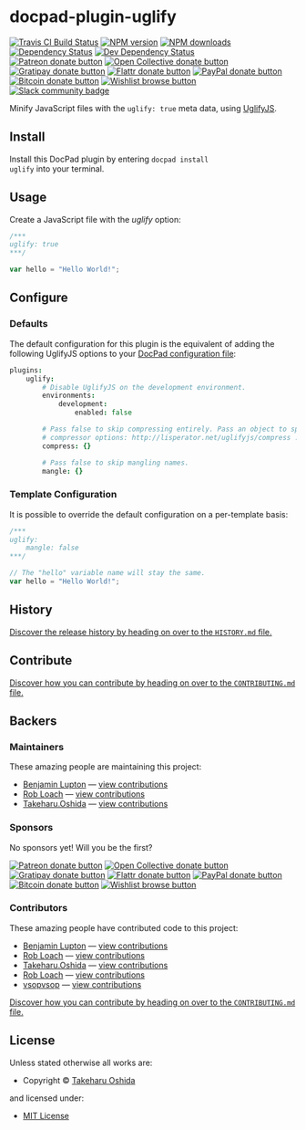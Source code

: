 <!-- TITLE/ -->

<h1>docpad-plugin-uglify</h1>

<!-- /TITLE -->


<!-- BADGES/ -->

<span class="badge-travisci"><a href="http://travis-ci.org/docpad/docpad-plugin-uglify" title="Check this project's build status on TravisCI"><img src="https://img.shields.io/travis/docpad/docpad-plugin-uglify/master.svg" alt="Travis CI Build Status" /></a></span>
<span class="badge-npmversion"><a href="https://npmjs.org/package/docpad-plugin-uglify" title="View this project on NPM"><img src="https://img.shields.io/npm/v/docpad-plugin-uglify.svg" alt="NPM version" /></a></span>
<span class="badge-npmdownloads"><a href="https://npmjs.org/package/docpad-plugin-uglify" title="View this project on NPM"><img src="https://img.shields.io/npm/dm/docpad-plugin-uglify.svg" alt="NPM downloads" /></a></span>
<span class="badge-daviddm"><a href="https://david-dm.org/docpad/docpad-plugin-uglify" title="View the status of this project's dependencies on DavidDM"><img src="https://img.shields.io/david/docpad/docpad-plugin-uglify.svg" alt="Dependency Status" /></a></span>
<span class="badge-daviddmdev"><a href="https://david-dm.org/docpad/docpad-plugin-uglify#info=devDependencies" title="View the status of this project's development dependencies on DavidDM"><img src="https://img.shields.io/david/dev/docpad/docpad-plugin-uglify.svg" alt="Dev Dependency Status" /></a></span>
<br class="badge-separator" />
<span class="badge-patreon"><a href="https://patreon.com/bevry" title="Donate to this project using Patreon"><img src="https://img.shields.io/badge/patreon-donate-yellow.svg" alt="Patreon donate button" /></a></span>
<span class="badge-opencollective"><a href="https://opencollective.com/bevry" title="Donate to this project using Open Collective"><img src="https://img.shields.io/badge/open%20collective-donate-yellow.svg" alt="Open Collective donate button" /></a></span>
<span class="badge-gratipay"><a href="https://www.gratipay.com/bevry" title="Donate weekly to this project using Gratipay"><img src="https://img.shields.io/badge/gratipay-donate-yellow.svg" alt="Gratipay donate button" /></a></span>
<span class="badge-flattr"><a href="https://flattr.com/profile/balupton" title="Donate to this project using Flattr"><img src="https://img.shields.io/badge/flattr-donate-yellow.svg" alt="Flattr donate button" /></a></span>
<span class="badge-paypal"><a href="https://bevry.me/paypal" title="Donate to this project using Paypal"><img src="https://img.shields.io/badge/paypal-donate-yellow.svg" alt="PayPal donate button" /></a></span>
<span class="badge-bitcoin"><a href="https://bevry.me/bitcoin" title="Donate once-off to this project using Bitcoin"><img src="https://img.shields.io/badge/bitcoin-donate-yellow.svg" alt="Bitcoin donate button" /></a></span>
<span class="badge-wishlist"><a href="https://bevry.me/wishlist" title="Buy an item on our wishlist for us"><img src="https://img.shields.io/badge/wishlist-donate-yellow.svg" alt="Wishlist browse button" /></a></span>
<br class="badge-separator" />
<span class="badge-slackin"><a href="https://slack.bevry.me" title="Join this project's slack community"><img src="https://slack.bevry.me/badge.svg" alt="Slack community badge" /></a></span>

<!-- /BADGES -->


Minify JavaScript files with the `uglify: true` meta data, using [UglifyJS](https://github.com/mishoo/UglifyJS2).


<!-- INSTALL/ -->

<h2>Install</h2>

Install this DocPad plugin by entering <code>docpad install uglify</code> into your terminal.

<!-- /INSTALL -->


## Usage

Create a JavaScript file with the *uglify* option:

``` javascript
/***
uglify: true
***/

var hello = "Hello World!";
```

## Configure

### Defaults

The default configuration for this plugin is the equivalent of adding the
following UglifyJS options to your [DocPad configuration file](http://docpad.org/docs/config):

``` coffee
plugins:
	uglify:
		# Disable UglifyJS on the development environment.
		environments:
			development:
				enabled: false

		# Pass false to skip compressing entirely. Pass an object to specify custom
		# compressor options: http://lisperator.net/uglifyjs/compress .
		compress: {}

		# Pass false to skip mangling names.
		mangle: {}
```


### Template Configuration

It is possible to override the default configuration on a per-template basis:

``` javascript
/***
uglify:
	mangle: false
***/

// The "hello" variable name will stay the same.
var hello = "Hello World!";
```

<!-- HISTORY/ -->

<h2>History</h2>

<a href="https://github.com/docpad/docpad-plugin-uglify/blob/master/HISTORY.md#files">Discover the release history by heading on over to the <code>HISTORY.md</code> file.</a>

<!-- /HISTORY -->


<!-- CONTRIBUTE/ -->

<h2>Contribute</h2>

<a href="https://github.com/docpad/docpad-plugin-uglify/blob/master/CONTRIBUTING.md#files">Discover how you can contribute by heading on over to the <code>CONTRIBUTING.md</code> file.</a>

<!-- /CONTRIBUTE -->


<!-- BACKERS/ -->

<h2>Backers</h2>

<h3>Maintainers</h3>

These amazing people are maintaining this project:

<ul><li><a href="http://balupton.com">Benjamin Lupton</a> — <a href="https://github.com/docpad/docpad-plugin-uglify/commits?author=balupton" title="View the GitHub contributions of Benjamin Lupton on repository docpad/docpad-plugin-uglify">view contributions</a></li>
<li><a href="https://github.com/robloach">Rob Loach</a> — <a href="https://github.com/docpad/docpad-plugin-uglify/commits?author=robloach" title="View the GitHub contributions of Rob Loach on repository docpad/docpad-plugin-uglify">view contributions</a></li>
<li><a href="http://georgeosddev.github.io/">Takeharu.Oshida</a> — <a href="https://github.com/docpad/docpad-plugin-uglify/commits?author=georgeOsdDev" title="View the GitHub contributions of Takeharu.Oshida on repository docpad/docpad-plugin-uglify">view contributions</a></li></ul>

<h3>Sponsors</h3>

No sponsors yet! Will you be the first?

<span class="badge-patreon"><a href="https://patreon.com/bevry" title="Donate to this project using Patreon"><img src="https://img.shields.io/badge/patreon-donate-yellow.svg" alt="Patreon donate button" /></a></span>
<span class="badge-opencollective"><a href="https://opencollective.com/bevry" title="Donate to this project using Open Collective"><img src="https://img.shields.io/badge/open%20collective-donate-yellow.svg" alt="Open Collective donate button" /></a></span>
<span class="badge-gratipay"><a href="https://www.gratipay.com/bevry" title="Donate weekly to this project using Gratipay"><img src="https://img.shields.io/badge/gratipay-donate-yellow.svg" alt="Gratipay donate button" /></a></span>
<span class="badge-flattr"><a href="https://flattr.com/profile/balupton" title="Donate to this project using Flattr"><img src="https://img.shields.io/badge/flattr-donate-yellow.svg" alt="Flattr donate button" /></a></span>
<span class="badge-paypal"><a href="https://bevry.me/paypal" title="Donate to this project using Paypal"><img src="https://img.shields.io/badge/paypal-donate-yellow.svg" alt="PayPal donate button" /></a></span>
<span class="badge-bitcoin"><a href="https://bevry.me/bitcoin" title="Donate once-off to this project using Bitcoin"><img src="https://img.shields.io/badge/bitcoin-donate-yellow.svg" alt="Bitcoin donate button" /></a></span>
<span class="badge-wishlist"><a href="https://bevry.me/wishlist" title="Buy an item on our wishlist for us"><img src="https://img.shields.io/badge/wishlist-donate-yellow.svg" alt="Wishlist browse button" /></a></span>

<h3>Contributors</h3>

These amazing people have contributed code to this project:

<ul><li><a href="http://balupton.com">Benjamin Lupton</a> — <a href="https://github.com/docpad/docpad-plugin-uglify/commits?author=balupton" title="View the GitHub contributions of Benjamin Lupton on repository docpad/docpad-plugin-uglify">view contributions</a></li>
<li><a href="https://github.com/robloach">Rob Loach</a> — <a href="https://github.com/docpad/docpad-plugin-uglify/commits?author=robloach" title="View the GitHub contributions of Rob Loach on repository docpad/docpad-plugin-uglify">view contributions</a></li>
<li><a href="http://georgeosddev.github.io/">Takeharu.Oshida</a> — <a href="https://github.com/docpad/docpad-plugin-uglify/commits?author=georgeOsdDev" title="View the GitHub contributions of Takeharu.Oshida on repository docpad/docpad-plugin-uglify">view contributions</a></li>
<li><a href="http://robloach.net">Rob Loach</a> — <a href="https://github.com/docpad/docpad-plugin-uglify/commits?author=RobLoach" title="View the GitHub contributions of Rob Loach on repository docpad/docpad-plugin-uglify">view contributions</a></li>
<li><a href="https://github.com/vsopvsop">vsopvsop</a> — <a href="https://github.com/docpad/docpad-plugin-uglify/commits?author=vsopvsop" title="View the GitHub contributions of vsopvsop on repository docpad/docpad-plugin-uglify">view contributions</a></li></ul>

<a href="https://github.com/docpad/docpad-plugin-uglify/blob/master/CONTRIBUTING.md#files">Discover how you can contribute by heading on over to the <code>CONTRIBUTING.md</code> file.</a>

<!-- /BACKERS -->


<!-- LICENSE/ -->

<h2>License</h2>

Unless stated otherwise all works are:

<ul><li>Copyright &copy; <a href="http://georgeosddev.github.com">Takeharu Oshida</a></li></ul>

and licensed under:

<ul><li><a href="http://spdx.org/licenses/MIT.html">MIT License</a></li></ul>

<!-- /LICENSE -->
